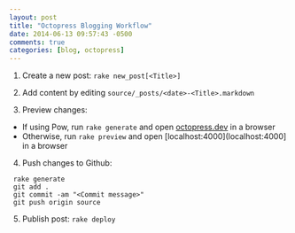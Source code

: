 ```yaml
---
layout: post
title: "Octopress Blogging Workflow"
date: 2014-06-13 09:57:43 -0500
comments: true
categories: [blog, octopress] 
---
```


1. Create a new post: ```rake new_post[<Title>]```

2. Add content by editing ```source/_posts/<date>-<Title>.markdown```

3. Preview changes:
 * If using Pow, run ```rake generate``` and open [octopress.dev](http://octopress.dev) in a browser
 * Otherwise, run ```rake preview``` and open [localhost:4000](localhost:4000] in a browser

4. Push changes to Github:

~~~
 rake generate
 git add .
 git commit -am "<Commit message>"
 git push origin source
~~~

5. Publish post: ```rake deploy```